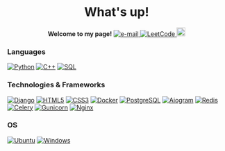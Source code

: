<h1 align="center">What's up!</h1>

<p align="center">
    <b>Welcome to my page!</b>
    <a href="mailto:freimmc@gmail.com">
        <img src="https://img.shields.io/badge/Email-blue?style=flat-square&logo=gmail&logoColor=white" alt="e-mail">
    </a>
    <a href="https://leetcode.com/Artyom__/">
        <img src="https://img.shields.io/badge/LeetCode-blue?style=flat-square&logo=LeetCode" alt="LeetCode">
    </a>
    <a href="https://gitlab.com/artemtumch_">
        <img src="https://static-00.iconduck.com/assets.00/gitlab-icon-512x471-wfbmkpzi.png" alt="Gitlab" width="20" height="20">
    </a>
</p>

### Languages
[![Python](https://img.shields.io/badge/python-black?style=for-the-badge&logo=python)](https://github.com/reznya22)
[![C++](https://img.shields.io/badge/c++-black?style=for-the-badge&logo=cplusplus)](https://github.com/reznya22)
[![SQL](https://img.shields.io/badge/sql-black?style=for-the-badge&logo=sql)](https://github.com/reznya22)


### Technologies & Frameworks
[![Django](https://img.shields.io/badge/django-black?style=for-the-badge&logo=django)](https://github.com/reznya22)
[![HTML5](https://img.shields.io/badge/html5-black?style=for-the-badge&logo=html5)](https://hub.docker.com/u/reznya22)
[![CSS3](https://img.shields.io/badge/css3-black?style=for-the-badge&logo=css3)](https://hub.docker.com/u/reznya22)
[![Docker](https://img.shields.io/badge/docker-black?style=for-the-badge&logo=docker)](https://hub.docker.com/u/reznya22)
[![PostgreSQL](https://img.shields.io/badge/css3-black?style=for-the-badge&logo=postgresql)](https://github.com/reznya22)
[![Aiogram](https://img.shields.io/badge/django-black?style=for-the-badge&logo=aiogram)](https://hub.docker.com/u/reznya22)
[![Redis](https://img.shields.io/badge/django-black?style=for-the-badge&logo=redis)](https://hub.docker.com/u/reznya22)
[![Celery](https://img.shields.io/badge/django-black?style=for-the-badge&logo=celery)](https://hub.docker.com/u/reznya22)
[![Gunicorn](https://img.shields.io/badge/django-black?style=for-the-badge&logo=gunicorn)](https://hub.docker.com/u/reznya22)
[![Nginx](https://img.shields.io/badge/django-black?style=for-the-badge&logo=nginx)](https://hub.docker.com/u/reznya22)

### OS
[![Ubuntu](https://img.shields.io/badge/django-black?style=for-the-badge&logo=ubuntu)](https://github.com/reznya22)
[![Windows](https://img.shields.io/badge/Windows-black?style=for-the-badge&logo=Windows)](https://github.com/reznya22)
